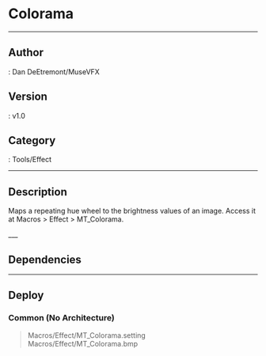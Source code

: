 # Colorama
___

## Author
 : Dan DeEtremont/MuseVFX

## Version
 : v1.0

## Category
 : Tools/Effect
___

## Description
<p>Maps a repeating hue wheel to the brightness values of an image. Access it at Macros &gt; Effect &gt; MT_Colorama.</p>___

## Dependencies


___

## Deploy

### Common (No Architecture)

> Macros/Effect/MT_Colorama.setting  
> Macros/Effect/MT_Colorama.bmp  
